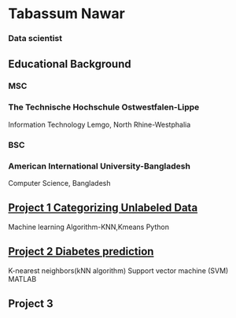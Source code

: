 # Tabassum Nawar
### Data scientist
## Educational Background
### MSC
### **The Technische Hochschule Ostwestfalen-Lippe**
Information Technology
Lemgo, North Rhine-Westphalia
### BSC
### **American International University-Bangladesh**
Computer Science,
Bangladesh
## [Project 1 Categorizing Unlabeled Data](https://github.com/Tabassum0794/Machine-Learning/tree/main/CategorizingData)
  Machine learning Algorithm-KNN,Kmeans
  Python
  
## [Project 2 Diabetes prediction](https://github.com/Tabassum0794/Machine-Learning/tree/main/Diabetes%20Prediction)
K-nearest neighbors(kNN algorithm)
Support vector machine (SVM)
MATLAB
## Project 3
